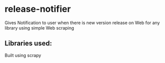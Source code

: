# release-notifier
Gives Notification to user when there is new version release on Web for any library using simple Web scraping

## Libraries used:
Built using scrapy
